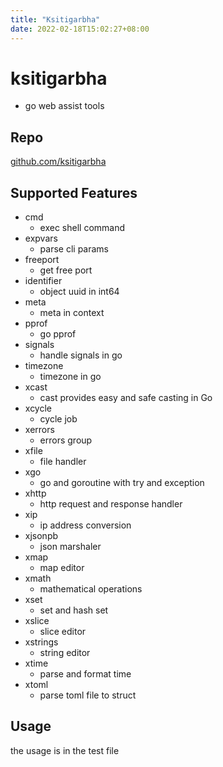 ```yaml
---
title: "Ksitigarbha"
date: 2022-02-18T15:02:27+08:00
---
```

# ksitigarbha

- go web assist tools

## Repo 
   [github.com/ksitigarbha](https://github.com/y00273676/ksitigarbha)


## Supported Features
- cmd
  - exec shell command
- expvars
  - parse cli params
- freeport
  - get free port
- identifier
  - object uuid in int64 
- meta
  - meta in context
- pprof
  - go pprof
- signals
  - handle signals in go
- timezone
  - timezone in go
- xcast 
  - cast provides easy and safe casting in Go
- xcycle
  - cycle job
- xerrors
  - errors group
- xfile
  - file handler
- xgo
  - go and goroutine with try and exception
- xhttp
  - http request and response handler
- xip
  - ip address conversion
- xjsonpb
  - json marshaler
- xmap
  - map editor
- xmath
  - mathematical operations
- xset
  - set and hash set
- xslice
  - slice editor
- xstrings
  - string editor
- xtime
  - parse and format time
- xtoml
  - parse toml file to struct


## Usage

the usage is in the test file

